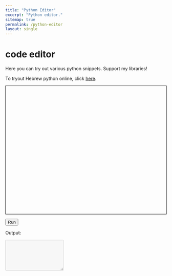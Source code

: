 ```yaml
---
title: "Python Editor"
excerpt: "Python editor."
sitemap: true
permalink: /python-editor
layout: single 
---
```

<head>
  <link rel="stylesheet" data-name="vs/editor/editor.main" href="https://cdnjs.cloudflare.com/ajax/libs/monaco-editor/0.29.1/min/vs/editor/editor.main.min.css">
  <link rel="stylesheet" type="text/css" href="/assets/css/python-editor.css">

  <script src="https://cdn.jsdelivr.net/pyodide/v0.24.1/full/pyodide.js"></script>
  <script>
    var require = {
        paths: {
            'vs': 'https://cdnjs.cloudflare.com/ajax/libs/monaco-editor/0.29.1/min/vs'
        }
    }
  </script>
  <script src="https://cdnjs.cloudflare.com/ajax/libs/monaco-editor/0.29.1/min/vs/loader.min.js"></script>
  <script src="https://cdnjs.cloudflare.com/ajax/libs/monaco-editor/0.29.1/min/vs/editor/editor.main.nls.js"></script>
  <script src="https://cdnjs.cloudflare.com/ajax/libs/monaco-editor/0.29.1/min/vs/editor/editor.main.js"></script>
  <script src="https://cdnjs.cloudflare.com/ajax/libs/monaco-editor/0.29.1/min/vs/basic-languages/python/python.js"></script>
  
</head>

# code editor
Here you can try out various python snippets. Support my libraries!

To tryout Hebrew python online, click [here](/python-editor/?hebrew_mode=1&code=%22%22%22%0AThe%20equal%20code%20section%20(roughly)%20in%20English%3A%0A%0Aimport%20hepy.random%20as%20random%3A%0Aprint(%22hello%20world%22)%0Aprint(%22Number%20between%201%20and%20100%3A%22)%3A%0Aprint(random.random_number(1%2C100))%0A%22%22%22%0A%0A%D7%99%D7%91%D7%90%20%D7%91%D7%A0%D7%95%D7%99.%D7%90%D7%A7%D7%A8%D7%90%D7%99%20%D7%91%D7%AA%D7%95%D7%A8%20%D7%90%D7%A7%D7%A8%D7%90%D7%99%0A%0A%D7%94%D7%A8%D7%90%D7%94(%22%D7%A9%D7%9C%D7%95%D7%9D%20%D7%A2%D7%95%D7%9C%D7%9D%22)%0A%D7%94%D7%A8%D7%90%D7%94(%22%D7%9E%D7%A1%D7%A4%D7%A8%20%D7%91%D7%99%D7%9F%201%20%D7%9C%20100%22)%0A%D7%94%D7%A8%D7%90%D7%94(%D7%90%D7%A7%D7%A8%D7%90%D7%99.%D7%9E%D7%A1%D7%A4%D7%A8_%D7%90%D7%A7%D7%A8%D7%90%D7%99(1%2C100))%0A%0A).

<body>

<div id="code-editor-div">
  <div id="container" style="height: 400px; border: 1px solid black;"></div>
  <p><button id="run" class="button">Run</button></p>
  <div>Output:</div>
  <p> <textarea id="output" class="output-textarea" rows="6" disabled></textarea></p>
  <div id="code-error" class="error-message"></div>
</div>
<script src="/assets/js/python-editor.js"></script>
</body>

